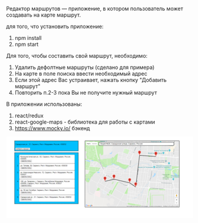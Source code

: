 Редактор маршрутов — приложение, в котором пользователь может создавать на карте маршрут.

для того, что установить приложение:
1) npm install
2) npm start

Для того, чтобы составить свой маршрут, необходимо:
1) Удалить дефолтные маршруты (сделано для примера)
2) На карте в поле поиска ввести необходимый адрес
3) Если этой адрес Вас устраивает, нажать кнопку "Добавить маршрут"
4) Повторить п.2-3 пока Вы не получите нужный маршрут

В приложении использованы:
1) react/redux
2) react-google-maps - библиотека для работы с картами
3) https://www.mocky.io/ бэкенд

![Скриншот](https://github.com/Neremeev/Source/blob/master/img/Screenshot_3.png)
